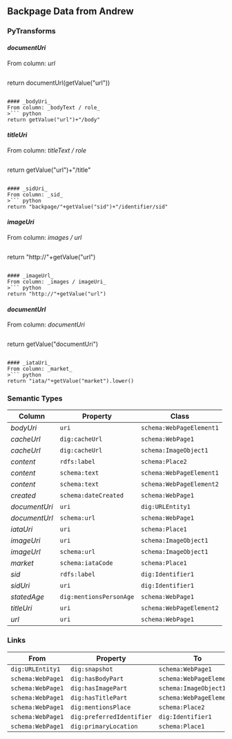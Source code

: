 ## Backpage Data from Andrew




### PyTransforms
#### _documentUri_
From column: _url_
>``` python
return documentUrl(getValue("url"))
```

#### _bodyUri_
From column: _bodyText / role_
>``` python
return getValue("url")+"/body"
```

#### _titleUri_
From column: _titleText / role_
>``` python
return getValue("url")+"/title"
```

#### _sidUri_
From column: _sid_
>``` python
return "backpage/"+getValue("sid")+"/identifier/sid"
```

#### _imageUri_
From column: _images / url_
>``` python
return "http://"+getValue("url")
```

#### _imageUrl_
From column: _images / imageUri_
>``` python
return "http://"+getValue("url")
```

#### _documentUrl_
From column: _documentUri_
>``` python
return getValue("documentUri")
```

#### _iataUri_
From column: _market_
>``` python
return "iata/"+getValue("market").lower()
```


### Semantic Types
| Column | Property | Class |
|  ----- | -------- | ----- |
| _bodyUri_ | `uri` | `schema:WebPageElement1`|
| _cacheUrl_ | `dig:cacheUrl` | `schema:WebPage1`|
| _cacheUrl_ | `dig:cacheUrl` | `schema:ImageObject1`|
| _content_ | `rdfs:label` | `schema:Place2`|
| _content_ | `schema:text` | `schema:WebPageElement1`|
| _content_ | `schema:text` | `schema:WebPageElement2`|
| _created_ | `schema:dateCreated` | `schema:WebPage1`|
| _documentUri_ | `uri` | `dig:URLEntity1`|
| _documentUrl_ | `schema:url` | `schema:WebPage1`|
| _iataUri_ | `uri` | `schema:Place1`|
| _imageUri_ | `uri` | `schema:ImageObject1`|
| _imageUrl_ | `schema:url` | `schema:ImageObject1`|
| _market_ | `schema:iataCode` | `schema:Place1`|
| _sid_ | `rdfs:label` | `dig:Identifier1`|
| _sidUri_ | `uri` | `dig:Identifier1`|
| _statedAge_ | `dig:mentionsPersonAge` | `schema:WebPage1`|
| _titleUri_ | `uri` | `schema:WebPageElement2`|
| _url_ | `uri` | `schema:WebPage1`|


### Links
| From | Property | To |
|  --- | -------- | ---|
| `dig:URLEntity1` | `dig:snapshot` | `schema:WebPage1`|
| `schema:WebPage1` | `dig:hasBodyPart` | `schema:WebPageElement1`|
| `schema:WebPage1` | `dig:hasImagePart` | `schema:ImageObject1`|
| `schema:WebPage1` | `dig:hasTitlePart` | `schema:WebPageElement2`|
| `schema:WebPage1` | `dig:mentionsPlace` | `schema:Place2`|
| `schema:WebPage1` | `dig:preferredIdentifier` | `dig:Identifier1`|
| `schema:WebPage1` | `dig:primaryLocation` | `schema:Place1`|